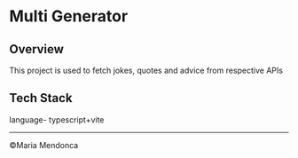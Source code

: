 # Multi Generator

## Overview
This project is used to fetch jokes, quotes and advice from respective APIs

## Tech Stack
language- typescript+vite

<hr />
&copy;Maria Mendonca
